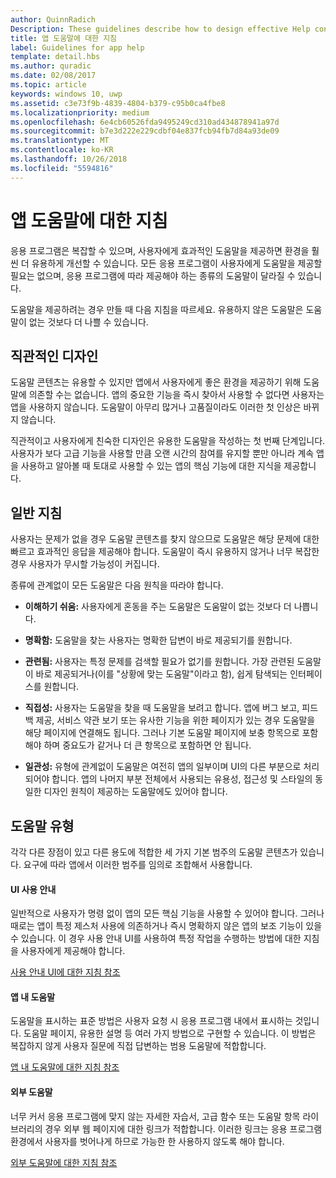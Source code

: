 ```yaml
---
author: QuinnRadich
Description: These guidelines describe how to design effective Help content for your app.
title: 앱 도움말에 대한 지침
label: Guidelines for app help
template: detail.hbs
ms.author: quradic
ms.date: 02/08/2017
ms.topic: article
keywords: windows 10, uwp
ms.assetid: c3e73f9b-4839-4804-b379-c95b0ca4fbe8
ms.localizationpriority: medium
ms.openlocfilehash: 6e4cb60526fda9495249cd310ad434878941a97d
ms.sourcegitcommit: b7e3d222e229cdbf04e837fcb94fb7d84a93de09
ms.translationtype: MT
ms.contentlocale: ko-KR
ms.lasthandoff: 10/26/2018
ms.locfileid: "5594816"
---
```

# <a name="guidelines-for-app-help"></a>앱 도움말에 대한 지침



응용 프로그램은 복잡할 수 있으며, 사용자에게 효과적인 도움말을 제공하면 환경을 훨씬 더 유용하게 개선할 수 있습니다. 모든 응용 프로그램이 사용자에게 도움말을 제공할 필요는 없으며, 응용 프로그램에 따라 제공해야 하는 종류의 도움말이 달라질 수 있습니다.

도움말을 제공하려는 경우 만들 때 다음 지침을 따르세요. 유용하지 않은 도움말은 도움말이 없는 것보다 더 나쁠 수 있습니다.

## <a name="intuitive-design"></a>직관적인 디자인

도움말 콘텐츠는 유용할 수 있지만 앱에서 사용자에게 좋은 환경을 제공하기 위해 도움말에 의존할 수는 없습니다. 앱의 중요한 기능을 즉시 찾아서 사용할 수 없다면 사용자는 앱을 사용하지 않습니다. 도움말이 아무리 많거나 고품질이라도 이러한 첫 인상은 바뀌지 않습니다.

직관적이고 사용자에게 친숙한 디자인은 유용한 도움말을 작성하는 첫 번째 단계입니다. 사용자가 보다 고급 기능을 사용할 만큼 오랜 시간의 참여를 유지할 뿐만 아니라 계속 앱을 사용하고 알아볼 때 토대로 사용할 수 있는 앱의 핵심 기능에 대한 지식을 제공합니다.

## <a name="general-instructions"></a>일반 지침

사용자는 문제가 없을 경우 도움말 콘텐츠를 찾지 않으므로 도움말은 해당 문제에 대한 빠르고 효과적인 응답을 제공해야 합니다. 도움말이 즉시 유용하지 않거나 너무 복잡한 경우 사용자가 무시할 가능성이 커집니다.

종류에 관계없이 모든 도움말은 다음 원칙을 따라야 합니다.

-   **이해하기 쉬움:** 사용자에게 혼동을 주는 도움말은 도움말이 없는 것보다 더 나쁩니다.

-   **명확함:** 도움말을 찾는 사용자는 명확한 답변이 바로 제공되기를 원합니다.

-   **관련됨:** 사용자는 특정 문제를 검색할 필요가 없기를 원합니다. 가장 관련된 도움말이 바로 제공되거나(이를 "상황에 맞는 도움말"이라고 함), 쉽게 탐색되는 인터페이스를 원합니다.

-   **직접성:** 사용자는 도움말을 찾을 때 도움말을 보려고 합니다. 앱에 버그 보고, 피드백 제공, 서비스 약관 보기 또는 유사한 기능을 위한 페이지가 있는 경우 도움말을 해당 페이지에 연결해도 됩니다. 그러나 기본 도움말 페이지에 보충 항목으로 포함해야 하며 중요도가 같거나 더 큰 항목으로 포함하면 안 됩니다.

-   **일관성:** 유형에 관계없이 도움말은 여전히 앱의 일부이며 UI의 다른 부분으로 처리되어야 합니다. 앱의 나머지 부분 전체에서 사용되는 유용성, 접근성 및 스타일의 동일한 디자인 원칙이 제공하는 도움말에도 있어야 합니다.

## <a name="types-of-help"></a>도움말 유형

각각 다른 장점이 있고 다른 용도에 적합한 세 가지 기본 범주의 도움말 콘텐츠가 있습니다. 요구에 따라 앱에서 이러한 범주를 임의로 조합해서 사용합니다.

#### <a name="instructional-ui"></a>UI 사용 안내

일반적으로 사용자가 명령 없이 앱의 모든 핵심 기능을 사용할 수 있어야 합니다. 그러나 때로는 앱이 특정 제스처 사용에 의존하거나 즉시 명확하지 않은 앱의 보조 기능이 있을 수 있습니다. 이 경우 사용 안내 UI를 사용하여 특정 작업을 수행하는 방법에 대한 지침을 사용자에게 제공해야 합니다.

[사용 안내 UI에 대한 지침 참조](instructional-ui.md)

#### <a name="in-app-help"></a>앱 내 도움말

도움말을 표시하는 표준 방법은 사용자 요청 시 응용 프로그램 내에서 표시하는 것입니다. 도움말 페이지, 유용한 설명 등 여러 가지 방법으로 구현할 수 있습니다. 이 방법은 복잡하지 않게 사용자 질문에 직접 답변하는 범용 도움말에 적합합니다.

[앱 내 도움말에 대한 지침 참조](in-app-help.md)

#### <a name="external-help"></a>외부 도움말

너무 커서 응용 프로그램에 맞지 않는 자세한 자습서, 고급 함수 또는 도움말 항목 라이브러리의 경우 외부 웹 페이지에 대한 링크가 적합합니다. 이러한 링크는 응용 프로그램 환경에서 사용자를 벗어나게 하므로 가능한 한 사용하지 않도록 해야 합니다.

[외부 도움말에 대한 지침 참조](external-help.md)


